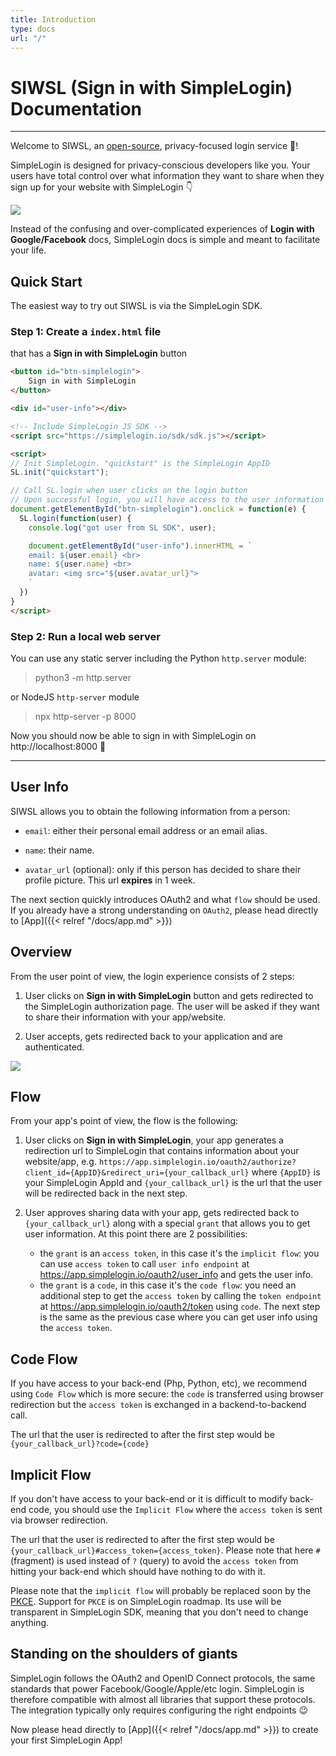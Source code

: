 ```yaml
---
title: Introduction
type: docs
url: "/"
---
```


# SIWSL (Sign in with SimpleLogin) Documentation
---

Welcome to SIWSL, an [open-source](https://github.com/simple-login/app), privacy-focused login service 🎉!

SimpleLogin is designed for privacy-conscious developers like you. Your users have total control over what information they want to share when they sign up for your website with SimpleLogin 👇

![](/images/siwsl.jpeg)

Instead of the confusing and over-complicated experiences of **Login with Google/Facebook** docs, SimpleLogin docs is simple and meant to facilitate your life.

## Quick Start

The easiest way to try out SIWSL is via the SimpleLogin SDK.

### Step 1: Create a `index.html` file

that has a **Sign in with SimpleLogin** button

```html
<button id="btn-simplelogin">
    Sign in with SimpleLogin
</button>

<div id="user-info"></div>

<!-- Include SimpleLogin JS SDK -->
<script src="https://simplelogin.io/sdk/sdk.js"></script>

<script>
// Init SimpleLogin. "quickstart" is the SimpleLogin AppID
SL.init("quickstart");

// Call SL.login when user clicks on the login button
// Upon successful login, you will have access to the user information
document.getElementById("btn-simplelogin").onclick = function(e) {
  SL.login(function(user) {
    console.log("got user from SL SDK", user);

    document.getElementById("user-info").innerHTML = `
    email: ${user.email} <br>
    name: ${user.name} <br>
    avatar: <img src="${user.avatar_url}">
    `
  })
}
</script>
```

### Step 2: Run a local web server

You can use any static server including the Python `http.server` module:

> python3 -m http.server

or NodeJS `http-server` module

> npx http-server -p 8000

Now you should now be able to sign in with SimpleLogin on http://localhost:8000 🎉

---

## User Info

SIWSL allows you to obtain the following information from a person:

- `email`: either their personal email address or an email alias.

- `name`: their name.

- `avatar_url` (optional): only if this person has decided to share their profile picture. This url **expires** in 1 week.

The next section quickly introduces OAuth2 and what `flow` should be used. If you already have a strong understanding on `OAuth2`, please head directly to [App]({{< relref "/docs/app.md" >}})

## Overview

From the user point of view, the login experience consists of 2 steps:

1. User clicks on **Sign in with SimpleLogin** button and gets redirected to the SimpleLogin authorization page. The user will be asked if they want to share their information with your app/website.

2. User accepts, gets redirected back to your application and are authenticated.

![](/images/user-flow.png)

## Flow

From your app's point of view, the flow is the following:

1. User clicks on **Sign in with SimpleLogin**, your app generates a redirection url to SimpleLogin that contains information about your website/app, e.g. `https://app.simplelogin.io/oauth2/authorize?client_id={AppID}&redirect_uri={your_callback_url}`
where `{AppID}` is your SimpleLogin AppId and `{your_callback_url}` is the url that the user will be redirected back in the next step.

2. User approves sharing data with your app, gets redirected back to `{your_callback_url}` along with a special `grant` that allows you to get user information. At this point there are 2 possibilities:

   * the `grant` is an `access token`, in this case it's the `implicit flow`: you can use `access token` to call `user info endpoint` at https://app.simplelogin.io/oauth2/user_info and gets the user info.
   * the `grant` is a `code`, in this case it's the `code flow`: you need an additional step to get the `access token` by calling the `token endpoint` at https://app.simplelogin.io/oauth2/token using `code`. The next step is the same as the previous case where you can get user info using the `access token`.

## Code Flow

If you have access to your back-end (Php, Python, etc), we recommend using `Code Flow` which is more secure: the `code` is transferred using browser redirection but the `access token` is exchanged in a backend-to-backend call.

The url that the user is redirected to after the first step would be `{your_callback_url}?code={code}`

## Implicit Flow

If you don't have access to your back-end or it is difficult to modify back-end code, you should use the `Implicit Flow` where  the `access token` is sent via browser redirection.

The url that the user is redirected to after the first step would be `{your_callback_url}#access_token={access_token}`. Please note that here `#` (fragment) is used instead of `?` (query) to avoid the `access token` from hitting your back-end which should have nothing to do with it.

Please note that the `implicit flow` will probably be replaced soon by the [PKCE](https://tools.ietf.org/html/draft-ietf-oauth-security-topics-11#section-2.1.1). Support for `PKCE` is on SimpleLogin roadmap. Its use will be transparent in SimpleLogin SDK, meaning that you don't need to change anything.

## Standing on the shoulders of giants

SimpleLogin follows the OAuth2 and OpenID Connect protocols, the same standards that power Facebook/Google/Apple/etc login. SimpleLogin is therefore compatible with almost all libraries that support these protocols. The integration typically only requires configuring the right endpoints 😉

Now please head directly to [App]({{< relref "/docs/app.md" >}}) to create your first SimpleLogin App!


